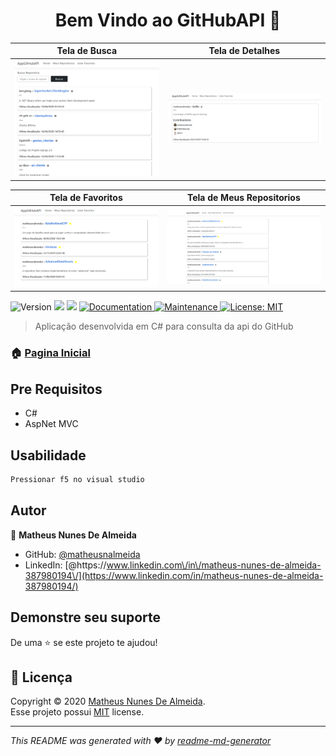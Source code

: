 <h1 align="center">Bem Vindo ao GitHubAPI 👋</h1>

Tela de Busca              |  Tela de Detalhes
:-------------------------:|:-------------------------:
![](./assets/buscar.png)  |  ![](./assets/detalhes.png)

Tela de Favoritos           |  Tela de Meus Repositorios
:---------------------------:|:-------------------------:
![](./assets/favoritos.png)  |  ![](./assets/meus_repositorios.png)

<p>
  <img alt="Version" src="https://img.shields.io/badge/version-1.0.0-blue.svg?cacheSeconds=2592000" />
  <img src="https://img.shields.io/badge/CSharp-%3E%3D.svg" />
  <img src="https://img.shields.io/badge/AspNet-%3E%3D.svg" />
  <a href="https://github.com/matheusnalmeida/GitHubAPI/#readmme#" target="_blank">
    <img alt="Documentation" src="https://img.shields.io/badge/documentation-yes-brightgreen.svg" />
  </a>
  <a href="https://github.com/matheusnalmeida/GitHubAPI/graphs/commit-activity" target="_blank">
    <img alt="Maintenance" src="https://img.shields.io/badge/Maintained%3F-yes-green.svg" />
  </a>
  <a href="https://github.com/matheusnalmeida/GitHubAPI/blob/master/LICENSE" target="_blank">
    <img alt="License: MIT" src="https://img.shields.io/github/license/matheusnalmeida/GitHubAPI" />
  </a>
</p>

> Aplicação desenvolvida em C# para consulta da api do GitHub

### 🏠 [Pagina Inicial](https://github.com/matheusnalmeida/GitHubAPI)

## Pre Requisitos

- C#
- AspNet MVC

## Usabilidade

```sh
Pressionar f5 no visual studio
```

## Autor

👤 **Matheus Nunes De Almeida**

* GitHub: [@matheusnalmeida](https://github.com/matheusnalmeida)
* LinkedIn: [@https:\/\/www.linkedin.com\/in\/matheus-nunes-de-almeida-387980194\/](https://www.linkedin.com/in/matheus-nunes-de-almeida-387980194/)

## Demonstre seu suporte

De uma ⭐️ se este projeto te ajudou!

## 📝 Licença

Copyright © 2020 [Matheus Nunes De Almeida](https://github.com/matheusnalmeida).<br />
Esse projeto possui [MIT](https://github.com/matheusnalmeida/GitHubAPI/blob/master/LICENSE) license.

***
_This README was generated with ❤️ by [readme-md-generator](https://github.com/kefranabg/readme-md-generator)_
